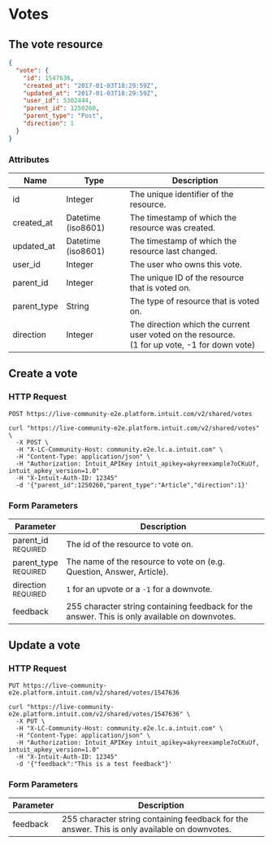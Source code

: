# Votes

## The vote resource

```json
{
  "vote": {
    "id": 1547636,
    "created_at": "2017-01-03T18:29:59Z",
    "updated_at": "2017-01-03T18:29:59Z",
    "user_id": 5302444,
    "parent_id": 1250260,
    "parent_type": "Post",
    "direction": 1
  }
}
```

### Attributes

Name | Type | Description
--------- | ------- | -----------
id | Integer | The unique identifier of the resource.
created_at | Datetime (iso8601) | The timestamp of which the resource was created.
updated_at | Datetime (iso8601) | The timestamp of which the resource last changed.
user_id | Integer | The user who owns this vote.
parent_id | Integer | The unique ID of the resource that is voted on.
parent_type | String | The type of resource that is voted on.
direction | Integer | The direction which the current user voted on the resource.<br />(1 for up vote, -1 for down vote)


## Create a vote

### HTTP Request

`POST https://live-community-e2e.platform.intuit.com/v2/shared/votes`

```shell
curl "https://live-community-e2e.platform.intuit.com/v2/shared/votes" \
  -X POST \
  -H "X-LC-Community-Host: community.e2e.lc.a.intuit.com" \
  -H "Content-Type: application/json" \
  -H "Authorization: Intuit_APIKey intuit_apikey=akyreexample7oCKuUf, intuit_apkey_version=1.0"
  -H "X-Intuit-Auth-ID: 12345"
  -d '{"parent_id":1250260,"parent_type":"Article","direction":1}'
```

### Form Parameters

Parameter | Description
--------- | -----------
parent_id<br><small>REQUIRED</small>  | The id of the resource to vote on.
parent_type<br><small>REQUIRED</small>  | The name of the resource to vote on (e.g. Question, Answer, Article).
direction<br><small>REQUIRED</small>  | `1` for an upvote or a `-1` for a downvote.
feedback | 255 character string containing feedback for the answer. This is only available on downvotes.


## Update a vote

### HTTP Request

`PUT https://live-community-e2e.platform.intuit.com/v2/shared/votes/1547636`

```shell
curl "https://live-community-e2e.platform.intuit.com/v2/shared/votes/1547636" \
  -X PUT \
  -H "X-LC-Community-Host: community.e2e.lc.a.intuit.com" \
  -H "Content-Type: application/json" \
  -H "Authorization: Intuit_APIKey intuit_apikey=akyreexample7oCKuUf, intuit_apkey_version=1.0"
  -H "X-Intuit-Auth-ID: 12345"
  -d '{"feedback":"This is a test feedback"}'
```

### Form Parameters

Parameter | Description
--------- | -----------
feedback | 255 character string containing feedback for the answer. This is only available on downvotes.
